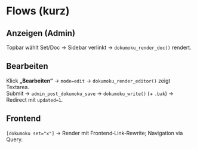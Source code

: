 # Flows (kurz)

## Anzeigen (Admin)
Topbar wählt Set/Doc → Sidebar verlinkt → `dokumoku_render_doc()` rendert.

## Bearbeiten
Klick **„Bearbeiten“** → `mode=edit` → `dokumoku_render_editor()` zeigt Textarea.  
Submit → `admin_post_dokumoku_save` → `dokumoku_write()` (+ `.bak`) → Redirect mit `updated=1`.

## Frontend
`[dokumoku set="x"]` → Render mit Frontend‑Link‑Rewrite; Navigation via Query.
